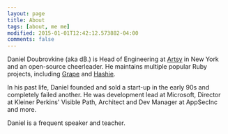 ```yaml
---
layout: page
title: About
tags: [about, me me]
modified: 2015-01-01T12:42:12.573882-04:00
comments: false
---
```


Daniel Doubrovkine (aka dB.) is Head of Engineering at <a href='https://artsy.net' target='_blank'>Artsy</a> in New York and an open-source cheerleader. He maintains multiple popular Ruby projects, including <a href='https://github.com/intridea/grape' target='_blank'>Grape</a> and <a href='https://github.com/intridea/hashie' target='_blank'>Hashie</a>.

In his past life, Daniel founded and sold a start-up in the early 90s and completely failed another. He was development lead at Microsoft, Director at Kleiner Perkins' Visible Path, Architect and Dev Manager at AppSecInc and more.

Daniel is a frequent speaker and teacher.
